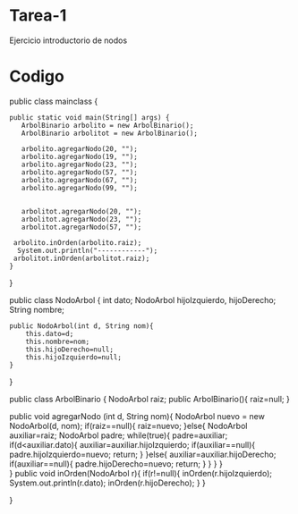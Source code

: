 # Tarea-1
Ejercicio introductorio de nodos
 
 # Codigo
 
 public class mainclass {

    public static void main(String[] args) {
       ArbolBinario arbolito = new ArbolBinario();
       ArbolBinario arbolitot = new ArbolBinario();
       
       arbolito.agregarNodo(20, "");
       arbolito.agregarNodo(19, "");
       arbolito.agregarNodo(23, "");
       arbolito.agregarNodo(57, "");
       arbolito.agregarNodo(67, "");
       arbolito.agregarNodo(99, "");
       
       
       arbolitot.agregarNodo(20, "");
       arbolitot.agregarNodo(23, "");
       arbolitot.agregarNodo(57, "");
       
     arbolito.inOrden(arbolito.raiz);
      System.out.println("------------");
     arbolitot.inOrden(arbolitot.raiz);
    }
      
}

public class NodoArbol {
    int dato;
    NodoArbol hijoIzquierdo, hijoDerecho;
    String nombre;
    
    public NodoArbol(int d, String nom){
        this.dato=d;
        this.nombre=nom;
        this.hijoDerecho=null;
        this.hijoIzquierdo=null;
    }
   
}

public class ArbolBinario {
  NodoArbol raiz;
public ArbolBinario(){
      raiz=null;
}  

public void agregarNodo (int d, String nom){
NodoArbol nuevo = new NodoArbol(d, nom);
if(raiz==null){
raiz=nuevo;
}else{
NodoArbol auxiliar=raiz;
NodoArbol padre;
while(true){
padre=auxiliar;
if(d<auxiliar.dato){
auxiliar=auxiliar.hijoIzquierdo;
if(auxiliar==null){
    padre.hijoIzquierdo=nuevo;
    return;
}
}else{
   auxiliar=auxiliar.hijoDerecho;
   if(auxiliar==null){
       padre.hijoDerecho=nuevo;
       return;
       }
    }
}
}    
}
public void inOrden(NodoArbol r){
    if(r!=null){
    inOrden(r.hijoIzquierdo);
    System.out.println(r.dato);
    inOrden(r.hijoDerecho);
    }
}

}
